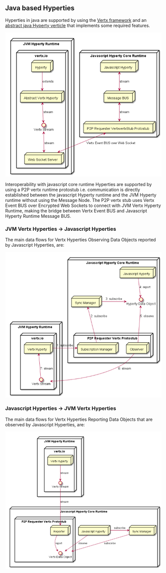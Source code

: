 ## Java based Hyperties

Hyperties in java are supported by using the [Vertx framework](http://vertx.io/) and an [abstract java Hyperty verticle](abstract-hyperty.md) that implements some required features.

![Vertx Hyperties Architecture](jvm-abstract-hyperty.png)

Interoperability with javascript core runtime Hyperties are  supported by using a P2P vertx runtime protostub i.e. communication is directly established between the javascript Hyperty runtime and the JVM Hyperty runtime without using the Message Node. The P2P vertx stub uses Vertx Event BUS over Encrypted Web Sockets to connect with JVM Vertx Hyperty Runtime, making the bridge between Vertx Event BUS and Javascript Hyperty Runtime Message BUS.

### JVM Vertx Hyperties -> Javascript Hyperties

The main data flows for Vertx Hyperties Observing Data Objects reported by Javascript Hyperties, are:

![Vertx Hyperties Observing Data Objects reported by Javascript Hyperties](observer-interoperability.png)

### Javascript Hyperties -> JVM Vertx Hyperties

The main data flows for Vertx Hyperties Reporting Data Objects that are observed by Javascript Hyperties, are:

![Vertx Hyperties Reporting Data Objects that are observed by Javascript Hyperties](reporter-interoperability.png)
